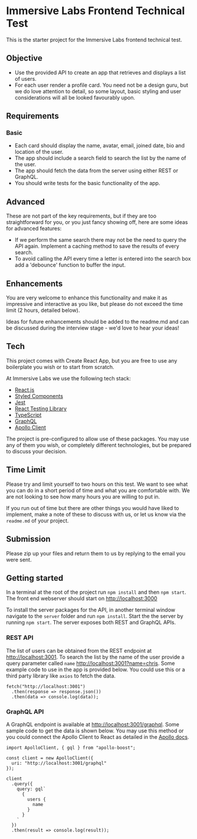 # Immersive Labs Frontend Technical Test

This is the starter project for the Immersive Labs frontend technical test.

## Objective

- Use the provided API to create an app that retrieves and displays a list of users.
- For each user render a profile card. You need not be a design guru, but we do love attention to detail, so some layout, basic styling and user considerations will all be looked favourably upon.

## Requirements

### Basic

- Each card should display the name, avatar, email, joined date, bio and location of the user.
- The app should include a search field to search the list by the name of the user.
- The app should fetch the data from the server using either REST or GraphQL.
- You should write tests for the basic functionality of the app.

## Advanced

These are not part of the key requirements, but if they are too straightforward for you, or you just fancy showing off, here are some ideas for advanced features:

- If we perform the same search there may not be the need to query the API again. Implement a caching method to save the results of every search.
- To avoid calling the API every time a letter is entered into the search box add a 'debounce' function to buffer the input.

## Enhancements

You are very welcome to enhance this functionality and make it as impressive and interactive as you like, but please do not exceed the time limit (2 hours, detailed below). 

Ideas for future enhancements should be added to the readme.md and can be discussed during the interview stage - we'd love to hear your ideas!

## Tech

This project comes with Create React App, but you are free to use any boilerplate you wish or to start from scratch.

At Immersive Labs we use the following tech stack:

- [React.js](https://facebook.github.io/react/)
- [Styled Components](https://github.com/styled-components/styled-components)
- [Jest](https://facebook.github.io/jest/)
- [React Testing Library](https://testing-library.com)
- [TypeScript](https://www.typescriptlang.org/)
- [GraphQL](https://graphql.org/)
- [Apollo Client](https://www.apollographql.com/)

The project is pre-configured to allow use of these packages. You may use any of them you wish, or completely different technologies, but be prepared to discuss your decision.

## Time Limit

Please try and limit yourself to two hours on this test. We want to see what you can do in a short period of time and what you are comfortable with. We are not looking to see how many hours you are willing to put in.

If you run out of time but there are other things you would have liked to implement, make a note of these to discuss with us, or let us know via the `readme.md` of your project.

## Submission

Please zip up your files and return them to us by replying to the email you were sent.

## Getting started

In a terminal at the root of the project run `npm install` and then `npm start`. The front end webserver should start on [http://localhost:3000](http://localhost:3000)

To install the server packages for the API, in another terminal window navigate to the `server` folder and run `npm install`. Start the the server by running `npm start`. The server exposes both REST and GraphQL APIs.

### REST API

The list of users can be obtained from the REST endpoint at [http://localhost:3001](http://localhost:3001). To search the list by the name of the user provide a query parameter called `name` [http://localhost:3001?name=chris](http://localhost:3001?name=chris). Some example code to use in the app is provided below. You could use this or a third party library like `axios` to fetch the data.

```
fetch("http://localhost:3001")
  .then(response => response.json())
  .then(data => console.log(data));
```

### GraphQL API

A GraphQL endpoint is available at [http://localhost:3001/graphql](http://localhost:3001/graphql). Some sample code to get the data is shown below. You may use this method or you could connect the Apollo Client to React as detailed in the [Apollo docs](https://www.apollographql.com/docs/react/get-started/).

```
import ApolloClient, { gql } from "apollo-boost";

const client = new ApolloClient({
  uri: "http://localhost:3001/graphql"
});

client
  .query({
    query: gql`
      {
        users {
          name
        }
      }
    `
  })
  .then(result => console.log(result));
```
